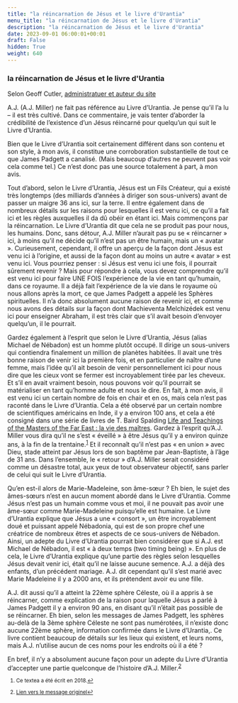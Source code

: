 ```yaml
---
title: "la réincarnation de Jésus et le livre d'Urantia"
menu_title: "la réincarnation de Jésus et le livre d'Urantia"
description: "la réincarnation de Jésus et le livre d'Urantia"
date: 2023-09-01 06:00:01+00:01
draft: False
hidden: True
weight: 640
---
```

### la réincarnation de Jésus et le livre d'Urantia

Selon Geoff Cutler, [administratuer et auteur du site](https://new-birth.net)

A.J. (A.J. Miller) ne fait pas référence au Livre d’Urantia. Je pense qu’il l’a lu – il est très cultivé. Dans ce commentaire, je vais tenter d’aborder la crédibilité de l’existence d’un Jésus réincarné pour quelqu’un qui suit le Livre d’Urantia.

Bien que le Livre d’Urantia soit certainement différent dans son contenu et son style, à mon avis, il constitue une corroboration substantielle de tout ce que James Padgett a canalisé. (Mais beaucoup d’autres ne peuvent pas voir cela comme tel.) Ce n’est donc pas une source totalement à part, à mon avis.

Tout d’abord, selon le Livre d’Urantia, Jésus est un Fils Créateur, qui a existé très longtemps (des milliards d’années à diriger son sous-univers) avant de passer un maigre 36 ans ici, sur la terre. Il entre également dans de nombreux détails sur les raisons pour lesquelles il est venu ici, ce qu’il a fait ici et les règles auxquelles il da dû obéir en étant ici. Mais commençons par la réincarnation. Le Livre d’Urantia dit que cela ne se produit pas pour nous, les humains. Donc, sans détour, A.J. Miller n’aurait pas pu se « réincarner » ici, à moins qu’il ne décide qu’il n’est pas un être humain, mais un « avatar ». Curieusement, cependant, il offre un aperçu de la façon dont Jésus est venu ici à l’origine, et aussi de la façon dont au moins un autre « avatar » est venu ici. Vous pourriez penser : si Jésus est venu ici une fois, il pourrait sûrement revenir ? Mais pour répondre à cela, vous devez comprendre qu’il est venu ici pour faire UNE FOIS l’expérience de la vie en tant qu’humain, dans ce royaume. Il a déjà fait l’expérience de la vie dans le royaume où nous allons après la mort, ce que James Padgett a appelé les Sphères spirituelles. Il n’a donc absolument aucune raison de revenir ici, et comme nous avons des détails sur la façon dont Machieventa Melchizédek est venu ici pour enseigner Abraham, il est très clair que s’il avait besoin d’envoyer quelqu’un, il le pourrait.

Gardez également à l’esprit que selon le Livre d’Urantia, Jésus (alias Michael de Nébadon) est un homme plutôt occupé. Il dirige un sous-univers qui contiendra finalement un million de planètes habitées. Il avait une très bonne raison de venir ici la première fois, et en particulier de naître d’une femme, mais l’idée qu’il ait besoin de venir personnellement ici pour nous dire que les cieux vont se fermer est incroyablement tirée par les cheveux. Et s’il en avait vraiment besoin, nous pouvons voir qu’il pourrait se matérialiser en tant qu’homme adulte et nous le dire. En fait, à mon avis, il est venu ici un certain nombre de fois en chair et en os, mais cela n’est pas raconté dans le Livre d’Urantia. Cela a été observé par un certain nombre de scientifiques américains en Inde, il y a environ 100 ans, et cela a été consigné dans une série de livres de T. Baird Spalding [Life and Teachings of the Masters of the Far East : la vie des maîtres]( https://www.babelio.com/livres/Spalding-La-Vie-des-maitres/5605). Gardez à l’esprit qu’A.J. Miller vous dira qu’il ne s’est « éveillé » à être Jésus qu’il y a environ quinze ans, à la fin de la trentaine.<sup id="a1">[1](#f1)</sup> Et il reconnaît qu’il n’est pas « en union » avec Dieu, stade atteint par Jésus lors de son baptême par Jean-Baptiste, à l’âge de 31 ans. Dans l’ensemble, le « retour » d’A.J. Miller serait considéré comme un désastre total, aux yeux de tout observateur objectif, sans parler de celui qui suit le Livre d’Urantia.

Qu’en est-il alors de Marie-Madeleine, son âme-sœur ? Eh bien, le sujet des âmes-sœurs n’est en aucun moment abordé dans le Livre d’Urantia. Comme Jésus n’est pas un humain comme vous et moi, il ne pouvait pas avoir une âme-sœur comme Marie-Madeleine puisqu’elle est humaine. Le Livre d’Urantia explique que Jésus a une « consort », un être incroyablement doué et puissant appelé Nébadonia, qui est de son propre chef une créatrice de nombreux êtres et aspects de ce sous-univers de Nébadon. Ainsi, un adepte du Livre d’Urantia pourrait bien considérer que si A.J. est Michael de Nébadon, il est « à deux temps (two timing being) ». En plus de cela, le Livre d’Urantia explique qu’une partie des règles selon lesquelles Jésus devait venir ici, était qu’il ne laisse aucune semence. A.J. a déjà des enfants, d’un précédent mariage. A.J. dit cependant qu’il s’est marié avec Marie Madeleine il y a 2000 ans, et ils prétendent avoir eu une fille.

A.J. dit aussi qu’il a atteint la 22ème sphère Céleste, où il a appris à se réincarner, comme explication de la raison pour laquelle Jésus a parlé à James Padgett il y a environ 90 ans, en disant qu’il n’était pas possible de se réincarner. Eh bien, selon les messages de James Padgett, les sphères au-delà de la 3ème sphère Céleste ne sont pas numérotées, il n’existe donc aucune 22ème sphère, information confirmée dans le Livre d’Urantia,. Ce livre contient beaucoup de détails sur les lieux qui existent, et leurs noms, mais A.J. n’utilise aucun de ces noms pour les endroits où il a été ?

En bref, il n’y a absolument aucune façon pour un adepte du Livre d’Urantia d’accepter une partie quelconque de l’histoire d’A.J. Miller.<sup id="a2">[2](#f2)</sup>
<small>

1. <large id="f1"> Ce textea a été écrit en 2018.[↩](#a1)

2. <large id="f2"> [Lien vers le message originel](https://new-birth.net/other-stuff/frequently-asked-questions/would-a-jesus-reincarnate-according-to-the-urantia-book/)[↩](#a2)